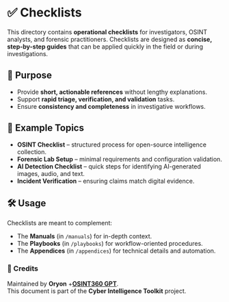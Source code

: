 # ✅ Checklists

This directory contains **operational checklists** for investigators, OSINT analysts, and forensic practitioners. Checklists are designed as **concise, step-by-step guides** that can be applied quickly in the field or during investigations.

## 🎯 Purpose

* Provide **short, actionable references** without lengthy explanations.
* Support **rapid triage, verification, and validation** tasks.
* Ensure **consistency and completeness** in investigative workflows.

## 📂 Example Topics

* **OSINT Checklist** – structured process for open-source intelligence collection.
* **Forensic Lab Setup** – minimal requirements and configuration validation.
* **AI Detection Checklist** – quick steps for identifying AI-generated images, audio, and text.
* **Incident Verification** – ensuring claims match digital evidence.

## 🛠️ Usage

Checklists are meant to complement:

* The **Manuals** (in `/manuals`) for in-depth context.
* The **Playbooks** (in `/playbooks`) for workflow-oriented procedures.
* The **Appendices** (in `/appendices`) for technical details and automation.

### 🔖 Credits

Maintained by **Oryon** +**[OSINT360 GPT](https://tntpp9.short.gy/osint360-gpt)**.  
This document is part of the **Cyber Intelligence Toolkit** project.  



